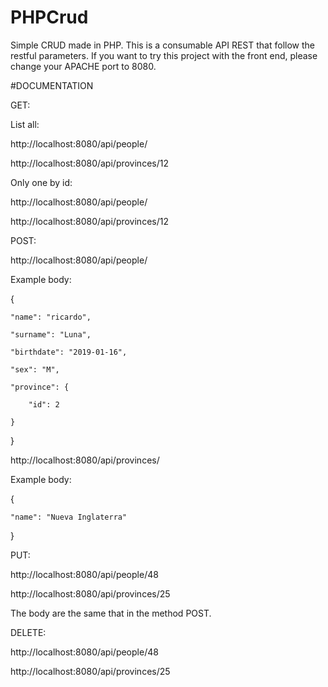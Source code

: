 # PHPCrud
Simple CRUD made in PHP. This is a consumable API REST that follow the restful parameters. If you want to try this project with the front end, please change your APACHE port to 8080.

#DOCUMENTATION

GET:

List all:   

http://localhost:8080/api/people/

http://localhost:8080/api/provinces/12

Only one by id:        

http://localhost:8080/api/people/

http://localhost:8080/api/provinces/12

POST:

http://localhost:8080/api/people/

Example body:

 {
 
    "name": "ricardo",
    
    "surname": "Luna",
    
    "birthdate": "2019-01-16",
    
    "sex": "M",
    
    "province": {
    
    	"id": 2
      
    }  
}

http://localhost:8080/api/provinces/

Example body:

{

    "name": "Nueva Inglaterra"
    
}

PUT:

http://localhost:8080/api/people/48

http://localhost:8080/api/provinces/25

The body are the same that in the method POST.

DELETE:

http://localhost:8080/api/people/48

http://localhost:8080/api/provinces/25

